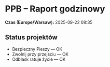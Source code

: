 # PPB – Raport godzinowy
**Czas (Europe/Warsaw):** 2025-09-22 08:35

## Status projektów
- Bezpieczny Pieszy — OK
- Zwolnij przy przejściu — OK
- Odblask ratuje życie — OK


